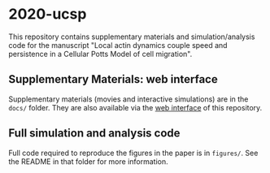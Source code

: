 # 2020-ucsp
This repository contains supplementary materials and simulation/analysis code for the manuscript 
"Local actin dynamics couple speed and persistence in a Cellular Potts Model of cell migration".

## Supplementary Materials: web interface
Supplementary materials (movies and interactive simulations) are in the `docs/` folder.
They are also available via the [web interface](https://ingewortel.github.io/2020-ucsp/) of this repository.

## Full simulation and analysis code
Full code required to reproduce the figures in the paper is in `figures/`. See the README
in that folder for more information.

